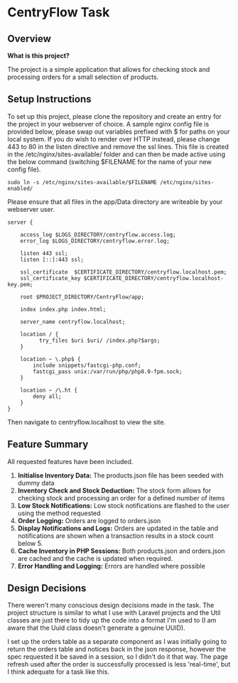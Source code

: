 # CentryFlow Task

## Overview

**What is this project?**

The project is a simple application that allows for checking stock and processing 
orders for a small selection of products.

## Setup Instructions

To set up this project, please clone the repository and create an entry for the project 
in your webserver of choice. A sample nginx config file is provided below, please swap out variables prefixed with $ 
for paths on your local system. If you do wish to render over HTTP instead, please change 443 to 80 in the listen 
directive and remove the ssl lines. This file is created in the /etc/nginx/sites-available/ folder and can then be made 
active using the below command (switching $FILENAME for the name of your new config file). 

```
sudo ln -s /etc/nginx/sites-available/$FILENAME /etc/nginx/sites-enabled/

```

Please ensure that all files in the app/Data directory are writeable by your webserver user. 

```
server {

	access_log $LOGS_DIRECTORY/centryflow.access.log;
	error_log $LOGS_DIRECTORY/centryflow.error.log;
	
	listen 443 ssl;
	listen [::]:443 ssl;

	ssl_certificate  $CERTIFICATE_DIRECTORY/centryflow.localhost.pem;
	ssl_certificate_key $CERTIFICATE_DIRECTORY/centryflow.localhost-key.pem;

	root $PROJECT_DIRECTORY/CentryFlow/app;

	index index.php index.html;

	server_name centryflow.localhost;

	location / {
          try_files $uri $uri/ /index.php?$args;
	}

	location ~ \.php$ {
		include snippets/fastcgi-php.conf;
		fastcgi_pass unix:/var/run/php/php8.0-fpm.sock;
	}

	location ~ /\.ht {
		deny all;
	}
} 
```

Then navigate to centryflow.localhost to view the site. 

   

## Feature Summary

All requested features have been included. 

1. **Initialise Inventory Data:** The products.json file has been seeded with dummy data
2. **Inventory Check and Stock Deduction:** The stock form allows for checking stock and processing an order for a defined number of items
3. **Low Stock Notifications:** Low stock notifications are flashed to the user using the method requested
4. **Order Logging:** Orders are logged to orders.json
5. **Display Notifications and Logs:** Orders are updated in the table and notifications are shown when a transaction results in a stock count below 5. 
6. **Cache Inventory in PHP Sessions:** Both products.json and orders.json are cached and the cache is updated when required. 
7. **Error Handling and Logging:** Errors are handled where possible


## Design Decisions

There weren't many conscious design decisions made in the task. The project structure is similar to what I use with 
Laravel projects and the Util classes are just there to tidy up the code into a format I'm used to (I am aware that the 
Uuid class doesn't generate a genuine UUID). 

I set up the orders table as a separate component as I was initially going to return the orders table and notices back 
in the json response, however the spec requested it be saved in a session, so I didn't do it that way. The page refresh 
used after the order is successfully processed is less 'real-time', but I think adequate for a task like this.


